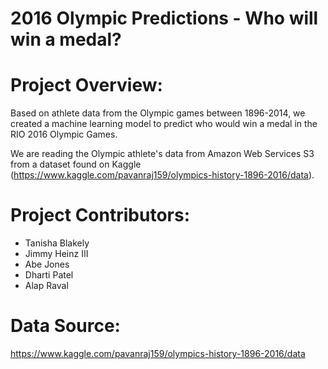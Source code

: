 # 2016 Olympic Predictions - Who will win a medal?

# Project Overview:
Based on athlete data from the Olympic games between 1896-2014, we created a  machine learning model to predict who would win a medal in the RIO 2016 Olympic Games. 

We are reading the Olympic athlete's data from Amazon Web Services S3 from a dataset found on  Kaggle (https://www.kaggle.com/pavanraj159/olympics-history-1896-2016/data). 

# Project Contributors:

* Tanisha Blakely
* Jimmy Heinz III
* Abe Jones
* Dharti Patel
* Alap Raval


# Data Source:
https://www.kaggle.com/pavanraj159/olympics-history-1896-2016/data
